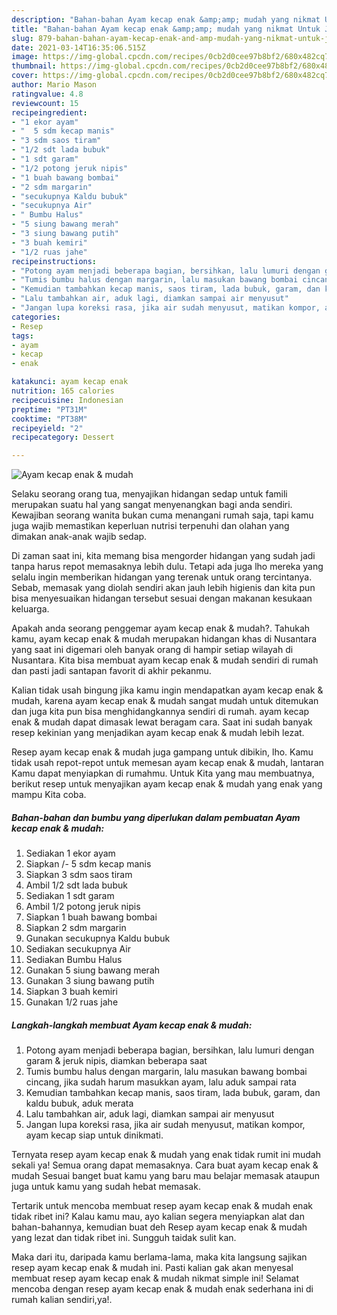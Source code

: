 ```yaml
---
description: "Bahan-bahan Ayam kecap enak &amp;amp; mudah yang nikmat Untuk Jualan"
title: "Bahan-bahan Ayam kecap enak &amp;amp; mudah yang nikmat Untuk Jualan"
slug: 879-bahan-bahan-ayam-kecap-enak-and-amp-mudah-yang-nikmat-untuk-jualan
date: 2021-03-14T16:35:06.515Z
image: https://img-global.cpcdn.com/recipes/0cb2d0cee97b8bf2/680x482cq70/ayam-kecap-enak-mudah-foto-resep-utama.jpg
thumbnail: https://img-global.cpcdn.com/recipes/0cb2d0cee97b8bf2/680x482cq70/ayam-kecap-enak-mudah-foto-resep-utama.jpg
cover: https://img-global.cpcdn.com/recipes/0cb2d0cee97b8bf2/680x482cq70/ayam-kecap-enak-mudah-foto-resep-utama.jpg
author: Mario Mason
ratingvalue: 4.8
reviewcount: 15
recipeingredient:
- "1 ekor ayam"
- "  5 sdm kecap manis"
- "3 sdm saos tiram"
- "1/2 sdt lada bubuk"
- "1 sdt garam"
- "1/2 potong jeruk nipis"
- "1 buah bawang bombai"
- "2 sdm margarin"
- "secukupnya Kaldu bubuk"
- "secukupnya Air"
- " Bumbu Halus"
- "5 siung bawang merah"
- "3 siung bawang putih"
- "3 buah kemiri"
- "1/2 ruas jahe"
recipeinstructions:
- "Potong ayam menjadi beberapa bagian, bersihkan, lalu lumuri dengan garam &amp; jeruk nipis, diamkan beberapa saat"
- "Tumis bumbu halus dengan margarin, lalu masukan bawang bombai cincang, jika sudah harum masukkan ayam, lalu aduk sampai rata"
- "Kemudian tambahkan kecap manis, saos tiram, lada bubuk, garam, dan kaldu bubuk, aduk merata"
- "Lalu tambahkan air, aduk lagi, diamkan sampai air menyusut"
- "Jangan lupa koreksi rasa, jika air sudah menyusut, matikan kompor, ayam kecap siap untuk dinikmati."
categories:
- Resep
tags:
- ayam
- kecap
- enak

katakunci: ayam kecap enak 
nutrition: 165 calories
recipecuisine: Indonesian
preptime: "PT31M"
cooktime: "PT38M"
recipeyield: "2"
recipecategory: Dessert

---
```



![Ayam kecap enak &amp; mudah](https://img-global.cpcdn.com/recipes/0cb2d0cee97b8bf2/680x482cq70/ayam-kecap-enak-mudah-foto-resep-utama.jpg)

Selaku seorang orang tua, menyajikan hidangan sedap untuk famili merupakan suatu hal yang sangat menyenangkan bagi anda sendiri. Kewajiban seorang  wanita bukan cuma menangani rumah saja, tapi kamu juga wajib memastikan keperluan nutrisi terpenuhi dan olahan yang dimakan anak-anak wajib sedap.

Di zaman  saat ini, kita memang bisa mengorder hidangan yang sudah jadi tanpa harus repot memasaknya lebih dulu. Tetapi ada juga lho mereka yang selalu ingin memberikan hidangan yang terenak untuk orang tercintanya. Sebab, memasak yang diolah sendiri akan jauh lebih higienis dan kita pun bisa menyesuaikan hidangan tersebut sesuai dengan makanan kesukaan keluarga. 



Apakah anda seorang penggemar ayam kecap enak &amp; mudah?. Tahukah kamu, ayam kecap enak &amp; mudah merupakan hidangan khas di Nusantara yang saat ini digemari oleh banyak orang di hampir setiap wilayah di Nusantara. Kita bisa membuat ayam kecap enak &amp; mudah sendiri di rumah dan pasti jadi santapan favorit di akhir pekanmu.

Kalian tidak usah bingung jika kamu ingin mendapatkan ayam kecap enak &amp; mudah, karena ayam kecap enak &amp; mudah sangat mudah untuk ditemukan dan juga kita pun bisa menghidangkannya sendiri di rumah. ayam kecap enak &amp; mudah dapat dimasak lewat beragam cara. Saat ini sudah banyak resep kekinian yang menjadikan ayam kecap enak &amp; mudah lebih lezat.

Resep ayam kecap enak &amp; mudah juga gampang untuk dibikin, lho. Kamu tidak usah repot-repot untuk memesan ayam kecap enak &amp; mudah, lantaran Kamu dapat menyiapkan di rumahmu. Untuk Kita yang mau membuatnya, berikut resep untuk menyajikan ayam kecap enak &amp; mudah yang enak yang mampu Kita coba.

<!--inarticleads1-->

##### Bahan-bahan dan bumbu yang diperlukan dalam pembuatan Ayam kecap enak &amp; mudah:

1. Sediakan 1 ekor ayam
1. Siapkan  /- 5 sdm kecap manis
1. Siapkan 3 sdm saos tiram
1. Ambil 1/2 sdt lada bubuk
1. Sediakan 1 sdt garam
1. Ambil 1/2 potong jeruk nipis
1. Siapkan 1 buah bawang bombai
1. Siapkan 2 sdm margarin
1. Gunakan secukupnya Kaldu bubuk
1. Sediakan secukupnya Air
1. Sediakan  Bumbu Halus
1. Gunakan 5 siung bawang merah
1. Gunakan 3 siung bawang putih
1. Siapkan 3 buah kemiri
1. Gunakan 1/2 ruas jahe




<!--inarticleads2-->

##### Langkah-langkah membuat Ayam kecap enak &amp; mudah:

1. Potong ayam menjadi beberapa bagian, bersihkan, lalu lumuri dengan garam &amp; jeruk nipis, diamkan beberapa saat
1. Tumis bumbu halus dengan margarin, lalu masukan bawang bombai cincang, jika sudah harum masukkan ayam, lalu aduk sampai rata
1. Kemudian tambahkan kecap manis, saos tiram, lada bubuk, garam, dan kaldu bubuk, aduk merata
1. Lalu tambahkan air, aduk lagi, diamkan sampai air menyusut
1. Jangan lupa koreksi rasa, jika air sudah menyusut, matikan kompor, ayam kecap siap untuk dinikmati.




Ternyata resep ayam kecap enak &amp; mudah yang enak tidak rumit ini mudah sekali ya! Semua orang dapat memasaknya. Cara buat ayam kecap enak &amp; mudah Sesuai banget buat kamu yang baru mau belajar memasak ataupun juga untuk kamu yang sudah hebat memasak.

Tertarik untuk mencoba membuat resep ayam kecap enak &amp; mudah enak tidak ribet ini? Kalau kamu mau, ayo kalian segera menyiapkan alat dan bahan-bahannya, kemudian buat deh Resep ayam kecap enak &amp; mudah yang lezat dan tidak ribet ini. Sungguh taidak sulit kan. 

Maka dari itu, daripada kamu berlama-lama, maka kita langsung sajikan resep ayam kecap enak &amp; mudah ini. Pasti kalian gak akan menyesal membuat resep ayam kecap enak &amp; mudah nikmat simple ini! Selamat mencoba dengan resep ayam kecap enak &amp; mudah enak sederhana ini di rumah kalian sendiri,ya!.

